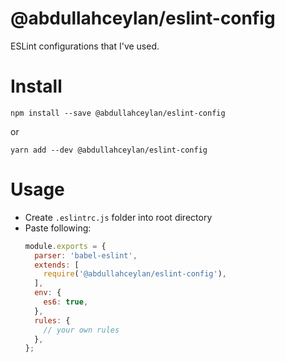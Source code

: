 # @abdullahceylan/eslint-config

ESLint configurations that I've used.

# Install
`npm install --save @abdullahceylan/eslint-config`

or 

`yarn add --dev @abdullahceylan/eslint-config`

# Usage
- Create `.eslintrc.js` folder into root directory
- Paste following:
  ```js
  module.exports = {
    parser: 'babel-eslint',
    extends: [
      require('@abdullahceylan/eslint-config'),
    ],
    env: {
      es6: true,
    },
    rules: {
      // your own rules
    },
  };
  ```
